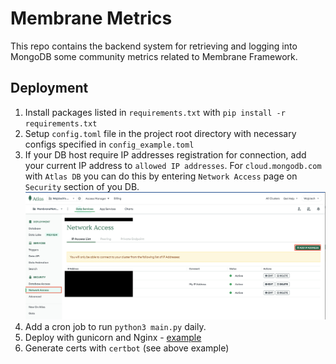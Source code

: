 # Membrane Metrics

This repo contains the backend system for retrieving and logging into MongoDB some community metrics related to Membrane Framework.

## Deployment

1. Install packages listed in `requirements.txt` with `pip install -r requirements.txt`
2. Setup `config.toml` file in the project root directory with necessary configs specified in `config_example.toml`
3. If your DB host require IP addresses registration for connection, add your current IP address to `allowed IP addresses`. For `cloud.mongodb.com` with `Atlas DB` you can do this by entering `Network Access` page on `Security` section of you DB.
![Add IP address to AtlasDB](assets/mongo_add_ip_address.png)
4. Add a cron job to run `python3 main.py` daily.
5. Deploy with gunicorn and Nginx - [example](https://www.digitalocean.com/community/tutorials/how-to-serve-flask-applications-with-gunicorn-and-nginx-on-ubuntu-22-04)
6. Generate certs with `certbot` (see above example)
